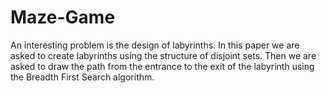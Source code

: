 # Maze-Game
An interesting problem is the design of labyrinths. In this paper we are asked to create labyrinths using the structure of disjoint sets. Then we are asked to draw the path from the entrance to the exit of the labyrinth using the Breadth First Search algorithm.
